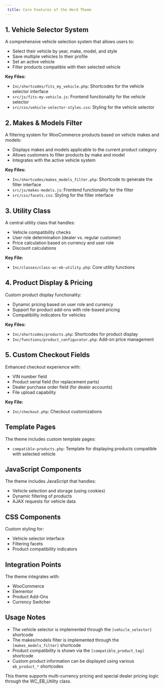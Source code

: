 ```yaml
---
 title: Core Features of the Herd Theme
---
```

## 1. Vehicle Selector System

A comprehensive vehicle selection system that allows users to:
- Select their vehicle by year, make, model, and style
- Save multiple vehicles to their profile
- Set an active vehicle
- Filter products compatible with their selected vehicle

**Key Files:**
- `Inc/shortcodes/fits_my_vehicle.php`: Shortcodes for the vehicle selector interface
- `src/js/fits-my-vehicle.js`: Frontend functionality for the vehicle selector
- `src/css/vehicle-selector-styles.css`: Styling for the vehicle selector

## 2. Makes & Models Filter

A filtering system for WooCommerce products based on vehicle makes and models:
- Displays makes and models applicable to the current product category
- Allows customers to filter products by make and model
- Integrates with the active vehicle system

**Key Files:**
- `Inc/shortcodes/makes_models_filter.php`: Shortcode to generate the filter interface
- `src/js/makes-models.js`: Frontend functionality for the filter
- `src/css/facets.css`: Styling for the filter interface

## 3. Utility Class

A central utility class that handles:
- Vehicle compatibility checks
- User role determination (dealer vs. regular customer)
- Price calculation based on currency and user role
- Discount calculations

**Key File:**
- `Inc/classes/class-wc-eb-utility.php`: Core utility functions

## 4. Product Display & Pricing

Custom product display functionality:
- Dynamic pricing based on user role and currency
- Support for product add-ons with role-based pricing
- Compatibility indicators for vehicles

**Key Files:**
- `Inc/shortcodes/products.php`: Shortcodes for product display
- `Inc/functions/product_configurator.php`: Add-on price management

## 5. Custom Checkout Fields

Enhanced checkout experience with:
- VIN number field
- Product serial field (for replacement parts)
- Dealer purchase order field (for dealer accounts)
- File upload capability

**Key File:**
- `Inc/checkout.php`: Checkout customizations

## Template Pages

The theme includes custom template pages:
- `compatible-products.php`: Template for displaying products compatible with selected vehicle

## JavaScript Components

The theme includes JavaScript that handles:
- Vehicle selection and storage (using cookies)
- Dynamic filtering of products
- AJAX requests for vehicle data

## CSS Components

Custom styling for:
- Vehicle selector interface
- Filtering facets
- Product compatibility indicators

## Integration Points

The theme integrates with:
- WooCommerce
- Elementor
- Product Add-Ons
- Currency Switcher

## Usage Notes

- The vehicle selector is implemented through the `[vehicle_selector]` shortcode
- The makes/models filter is implemented through the `[makes_models_filter]` shortcode
- Product compatibility is shown via the `[compatible_product_tag]` shortcode
- Custom product information can be displayed using various `eb_product_*` shortcodes

This theme supports multi-currency pricing and special dealer pricing logic through the WC_EB_Utility class.